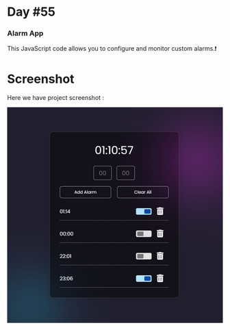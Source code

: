 # Day #55

### Alarm App
This JavaScript code allows you to configure and monitor custom alarms.❗️

# Screenshot
Here we have project screenshot :

![screenshot](screenshot.jpg)